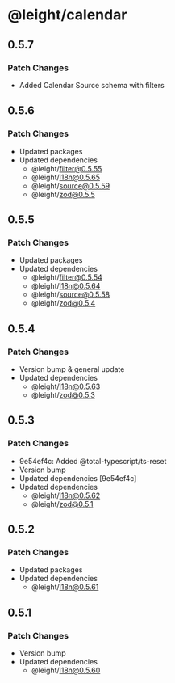 # @leight/calendar

## 0.5.7

### Patch Changes

- Added Calendar Source schema with filters

## 0.5.6

### Patch Changes

- Updated packages
- Updated dependencies
    - @leight/filter@0.5.55
    - @leight/i18n@0.5.65
    - @leight/source@0.5.59
    - @leight/zod@0.5.5

## 0.5.5

### Patch Changes

- Updated packages
- Updated dependencies
    - @leight/filter@0.5.54
    - @leight/i18n@0.5.64
    - @leight/source@0.5.58
    - @leight/zod@0.5.4

## 0.5.4

### Patch Changes

- Version bump & general update
- Updated dependencies
    - @leight/i18n@0.5.63
    - @leight/zod@0.5.3

## 0.5.3

### Patch Changes

- 9e54ef4c: Added @total-typescript/ts-reset
- Version bump
- Updated dependencies [9e54ef4c]
- Updated dependencies
    - @leight/i18n@0.5.62
    - @leight/zod@0.5.1

## 0.5.2

### Patch Changes

- Updated packages
- Updated dependencies
    - @leight/i18n@0.5.61

## 0.5.1

### Patch Changes

- Version bump
- Updated dependencies
    - @leight/i18n@0.5.60
